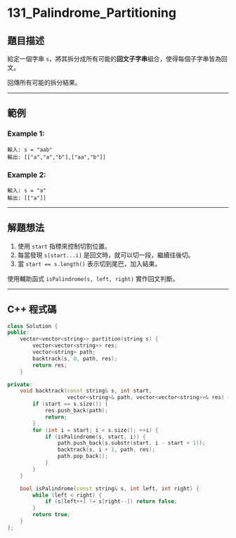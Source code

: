 # 131\_Palindrome\_Partitioning

## 題目描述

給定一個字串 `s`，將其拆分成所有可能的**回文子字串**組合，使得每個子字串皆為回文。

回傳所有可能的拆分結果。

---

## 範例

### Example 1:

```
輸入: s = "aab"
輸出: [["a","a","b"],["aa","b"]]
```

### Example 2:

```
輸入: s = "a"
輸出: [["a"]]
```

---

## 解題想法

1. 使用 `start` 指標來控制切割位置。
2. 每當發現 `s[start...i]` 是回文時，就可以切一段，繼續往後切。
3. 當 `start == s.length()` 表示切到尾巴，加入結果。

使用輔助函式 `isPalindrome(s, left, right)` 實作回文判斷。

---

## C++ 程式碼

```cpp
class Solution {
public:
    vector<vector<string>> partition(string s) {
        vector<vector<string>> res;
        vector<string> path;
        backtrack(s, 0, path, res);
        return res;
    }

private:
    void backtrack(const string& s, int start,
                   vector<string>& path, vector<vector<string>>& res) {
        if (start == s.size()) {
            res.push_back(path);
            return;
        }
        for (int i = start; i < s.size(); ++i) {
            if (isPalindrome(s, start, i)) {
                path.push_back(s.substr(start, i - start + 1));
                backtrack(s, i + 1, path, res);
                path.pop_back();
            }
        }
    }

    bool isPalindrome(const string& s, int left, int right) {
        while (left < right) {
            if (s[left++] != s[right--]) return false;
        }
        return true;
    }
};
```
